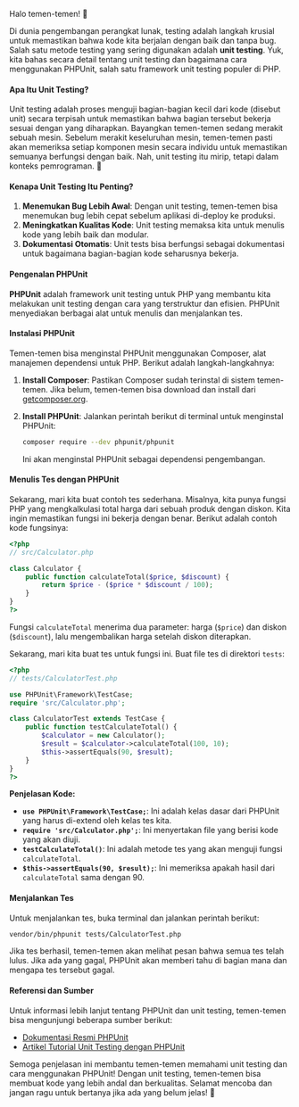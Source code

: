 Halo temen-temen! 👋

Di dunia pengembangan perangkat lunak, testing adalah langkah krusial untuk memastikan bahwa kode kita berjalan dengan baik dan tanpa bug. Salah satu metode testing yang sering digunakan adalah **unit testing**. Yuk, kita bahas secara detail tentang unit testing dan bagaimana cara menggunakan PHPUnit, salah satu framework unit testing populer di PHP.

#### **Apa Itu Unit Testing?**

Unit testing adalah proses menguji bagian-bagian kecil dari kode (disebut unit) secara terpisah untuk memastikan bahwa bagian tersebut bekerja sesuai dengan yang diharapkan. Bayangkan temen-temen sedang merakit sebuah mesin. Sebelum merakit keseluruhan mesin, temen-temen pasti akan memeriksa setiap komponen mesin secara individu untuk memastikan semuanya berfungsi dengan baik. Nah, unit testing itu mirip, tetapi dalam konteks pemrograman. 🤖

#### **Kenapa Unit Testing Itu Penting?**

1. **Menemukan Bug Lebih Awal**: Dengan unit testing, temen-temen bisa menemukan bug lebih cepat sebelum aplikasi di-deploy ke produksi.
2. **Meningkatkan Kualitas Kode**: Unit testing memaksa kita untuk menulis kode yang lebih baik dan modular.
3. **Dokumentasi Otomatis**: Unit tests bisa berfungsi sebagai dokumentasi untuk bagaimana bagian-bagian kode seharusnya bekerja.

#### **Pengenalan PHPUnit**

**PHPUnit** adalah framework unit testing untuk PHP yang membantu kita melakukan unit testing dengan cara yang terstruktur dan efisien. PHPUnit menyediakan berbagai alat untuk menulis dan menjalankan tes.

#### **Instalasi PHPUnit**

Temen-temen bisa menginstal PHPUnit menggunakan Composer, alat manajemen dependensi untuk PHP. Berikut adalah langkah-langkahnya:

1. **Install Composer**: Pastikan Composer sudah terinstal di sistem temen-temen. Jika belum, temen-temen bisa download dan install dari [getcomposer.org](https://getcomposer.org/).

2. **Install PHPUnit**: Jalankan perintah berikut di terminal untuk menginstal PHPUnit:

   ```bash
   composer require --dev phpunit/phpunit
   ```

   Ini akan menginstal PHPUnit sebagai dependensi pengembangan.

#### **Menulis Tes dengan PHPUnit**

Sekarang, mari kita buat contoh tes sederhana. Misalnya, kita punya fungsi PHP yang mengkalkulasi total harga dari sebuah produk dengan diskon. Kita ingin memastikan fungsi ini bekerja dengan benar. Berikut adalah contoh kode fungsinya:

```php
<?php
// src/Calculator.php

class Calculator {
    public function calculateTotal($price, $discount) {
        return $price - ($price * $discount / 100);
    }
}
?>
```

Fungsi `calculateTotal` menerima dua parameter: harga (`$price`) dan diskon (`$discount`), lalu mengembalikan harga setelah diskon diterapkan.

Sekarang, mari kita buat tes untuk fungsi ini. Buat file tes di direktori `tests`:

```php
<?php
// tests/CalculatorTest.php

use PHPUnit\Framework\TestCase;
require 'src/Calculator.php';

class CalculatorTest extends TestCase {
    public function testCalculateTotal() {
        $calculator = new Calculator();
        $result = $calculator->calculateTotal(100, 10);
        $this->assertEquals(90, $result);
    }
}
?>
```

**Penjelasan Kode:**

- **`use PHPUnit\Framework\TestCase;`**: Ini adalah kelas dasar dari PHPUnit yang harus di-extend oleh kelas tes kita.
- **`require 'src/Calculator.php';`**: Ini menyertakan file yang berisi kode yang akan diuji.
- **`testCalculateTotal()`**: Ini adalah metode tes yang akan menguji fungsi `calculateTotal`.
- **`$this->assertEquals(90, $result);`**: Ini memeriksa apakah hasil dari `calculateTotal` sama dengan 90.

#### **Menjalankan Tes**

Untuk menjalankan tes, buka terminal dan jalankan perintah berikut:

```bash
vendor/bin/phpunit tests/CalculatorTest.php
```

Jika tes berhasil, temen-temen akan melihat pesan bahwa semua tes telah lulus. Jika ada yang gagal, PHPUnit akan memberi tahu di bagian mana dan mengapa tes tersebut gagal.

#### **Referensi dan Sumber**

Untuk informasi lebih lanjut tentang PHPUnit dan unit testing, temen-temen bisa mengunjungi beberapa sumber berikut:

- [Dokumentasi Resmi PHPUnit](https://phpunit.de/)
- [Artikel Tutorial Unit Testing dengan PHPUnit](https://www.sitepoint.com/phpunit-tutorial/)

Semoga penjelasan ini membantu temen-temen memahami unit testing dan cara menggunakan PHPUnit! Dengan unit testing, temen-temen bisa membuat kode yang lebih andal dan berkualitas. Selamat mencoba dan jangan ragu untuk bertanya jika ada yang belum jelas! 🚀
